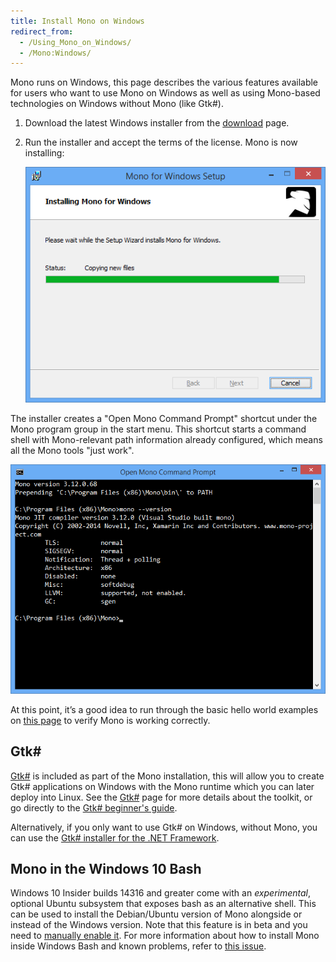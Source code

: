 ```yaml
---
title: Install Mono on Windows
redirect_from:
  - /Using_Mono_on_Windows/
  - /Mono:Windows/
---
```


Mono runs on Windows, this page describes the various features available for users who want to use Mono on Windows as well as using Mono-based technologies on Windows without Mono (like Gtk#).

1.  Download the latest Windows installer from the [download](/download/) page.
2.  Run the installer and accept the terms of the license. Mono is now installing:

    [![windows-install-mono.png](/images/windows-install-mono.png)](/images/windows-install-mono.png)

The installer creates a "Open Mono Command Prompt" shortcut under the Mono program group in the start menu.
This shortcut starts a command shell with Mono-relevant path information already configured, which means all the Mono tools "just work".

[![windows-install-mono-cmd.png](/images/windows-install-mono-cmd.png)](/images/windows-install-mono-cmd.png)

At this point, it’s a good idea to run through the basic hello world examples on [this page](/docs/getting-started/mono-basics/) to verify Mono is working correctly.

Gtk#
-----

[Gtk#](/docs/gui/gtksharp/) is included as part of the Mono installation, this will allow you to create Gtk# applications on Windows with the Mono runtime which you can later deploy into Linux. See the [Gtk#](/docs/gui/gtksharp/) page for more details about the toolkit, or go directly to the [Gtk# beginner's guide](/docs/gui/gtksharp/beginners-guide/).

Alternatively, if you only want to use Gtk# on Windows, without Mono, you can use the [Gtk# installer for the .NET Framework](/docs/gui/gtksharp/installer-for-net-framework/).

Mono in the Windows 10 Bash
---------------------------

Windows 10 Insider builds 14316 and greater come with an *experimental*, optional Ubuntu subsystem that exposes bash as an alternative shell. This can be used to install the Debian/Ubuntu version of Mono alongside or instead of the Windows version. Note that this feature is in beta and you need to [manually enable it](http://www.howtogeek.com/249966/how-to-install-and-use-the-linux-bash-shell-on-windows-10/). For more information about how to install Mono inside Windows Bash and known problems, refer to [this issue](https://github.com/mono/website/issues/199).
